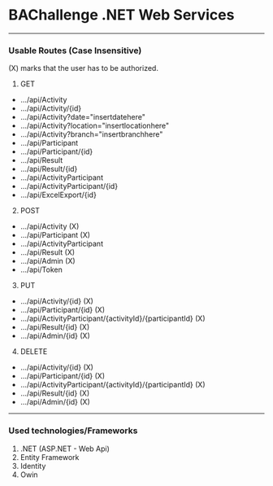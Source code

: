 # BAChallenge .NET Web Services
***

### Usable Routes (Case Insensitive)

(X) marks that the user has to be authorized.

1. GET
  * .../api/Activity
  * .../api/Activity/{id}
  * .../api/Activity?date="insertdatehere"
  * .../api/Activity?location="insertlocationhere"
  * .../api/Activity?branch="insertbranchhere"
  * .../api/Participant
  * .../api/Participant/{id}
  * .../api/Result
  * .../api/Result/{id}
  * .../api/ActivityParticipant
  * .../api/ActivityParticipant/{id}
  * .../api/ExcelExport/{id}
2. POST
  * .../api/Activity (X)
  * .../api/Participant (X)
  * .../api/ActivityParticipant
  * .../api/Result (X)
  * .../api/Admin (X)
  * .../api/Token
3. PUT
  * .../api/Activity/{id} (X)
  * .../api/Participant/{id} (X)
  * .../api/ActivityParticipant/{activityId}/{participantId} (X)
  * .../api/Result/{id} (X)
  * .../api/Admin/{id} (X)
4. DELETE
  * .../api/Activity/{id} (X)
  * .../api/Participant/{id} (X)
  * .../api/ActivityParticipant/{activityId}/{participantId} (X)
  * .../api/Result/{id} (X)
  * .../api/Admin/{id} (X)

***
### Used technologies/Frameworks
1. .NET (ASP.NET - Web Api)
2. Entity Framework
3. Identity
4. Owin
